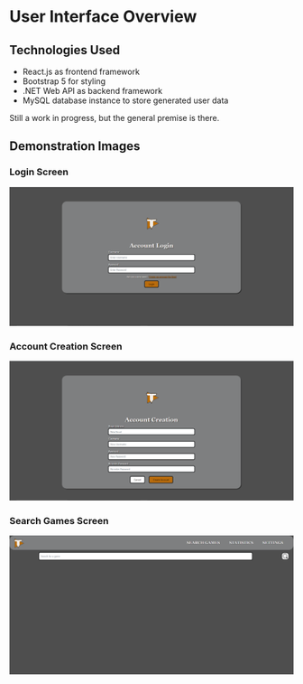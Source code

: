 # User Interface Overview

## Technologies Used

- React.js as frontend framework
- Bootstrap 5 for styling
- .NET Web API as backend framework
- MySQL database instance to store generated user data

Still a work in progress, but the general premise is there.

## Demonstration Images
### Login Screen
![thrift-e-login](https://github.com/Mr-Chunky/Thrift-E/blob/main/images/Login%20Screen.PNG)

### Account Creation Screen
![thrift-e-create-account](https://github.com/Mr-Chunky/Thrift-E/blob/main/images/Account%20Creation%20Screen.PNG)

### Search Games Screen
![thrift-e-search-screen](https://github.com/Mr-Chunky/Thrift-E/blob/main/images/Search%20Games%20Screen.PNG)
